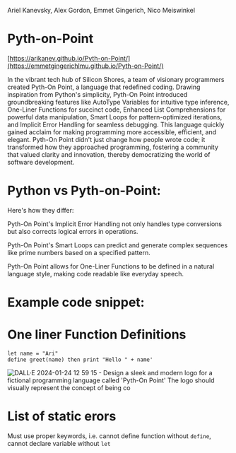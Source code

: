 Ariel Kanevsky, Alex Gordon, Emmet Gingerich, Nico Meiswinkel

# Pyth-on-Point

[https://arikanev.github.io/Pyth-on-Point/](https://emmetgingerichlmu.github.io/Pyth-on-Point/)

In the vibrant tech hub of Silicon Shores, a team of visionary programmers created Pyth-On Point, a language that redefined coding. Drawing inspiration from Python's simplicity, Pyth-On Point introduced groundbreaking features like AutoType Variables for intuitive type inference, One-Liner Functions for succinct code, Enhanced List Comprehensions for powerful data manipulation, Smart Loops for pattern-optimized iterations, and Implicit Error Handling for seamless debugging. This language quickly gained acclaim for making programming more accessible, efficient, and elegant. Pyth-On Point didn't just change how people wrote code; it transformed how they approached programming, fostering a community that valued clarity and innovation, thereby democratizing the world of software development.


# Python vs Pyth-on-Point:

Here's how they differ:

Pyth-On Point's Implicit Error Handling not only handles type conversions but also corrects logical errors in operations.

Pyth-On Point's Smart Loops can predict and generate complex sequences like prime numbers based on a specified pattern.

Pyth-On Point allows for One-Liner Functions to be defined in a natural language style, making code readable like everyday speech.



# Example code snippet:

# One liner Function Definitions
```
let name = "Ari"
define greet(name) then print "Hello " + name'

```
![DALL·E 2024-01-24 12 59 15 - Design a sleek and modern logo for a fictional programming language called 'Pyth-On Point'  The logo should visually represent the concept of being co](https://github.com/emmetgingerichLMU/Pyth-on-Point/assets/16505410/8e6b66bd-ca34-4ed7-b1e7-73bb6151add6)



# List of static erors

Must use proper keywords, i.e. cannot define function without `define`, cannot declare variable without `let`

